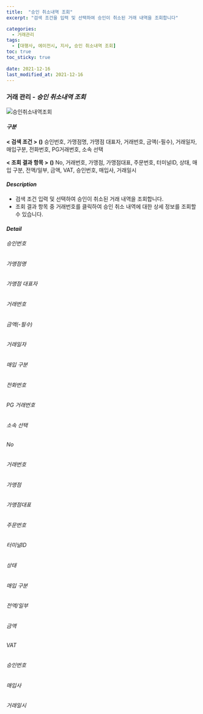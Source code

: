 ```yaml
---
title:  "승인 취소내역 조회"
excerpt: "검색 조건을 입력 및 선택하여 승인이 취소된 거래 내역을 조회합니다"

categories:
  - 거래관리
tags:
  - [대행사, 에이전시, 지사, 승인 취소내역 조회]
toc: true
toc_sticky: true
 
date: 2021-12-16
last_modified_at: 2021-12-16
---
```

### 거래 관리 - *승인 취소내역 조회*
![승인취소내역조회]()

#### *구분* <br>
**< 검색 조건 >** **()**
승인번호, 가맹점명, 가맹점 대표자, 거래번호, 금액(-필수), 거래일자, 매입구분, 전화번호, PG거래번호, 소속 선택

**< 조회 결과 항목 >** **()**
No, 거래번호, 가맹점, 가맹점대표, 주문번호, 터미널ID, 상태, 매입 구분, 전액/일부, 금액, VAT, 승인번호, 매입사, 거래일시

#### *Description*
- 검색 조건 입력 및 선택하여 승인이 취소된 거래 내역을 조회합니다.
- 조회 결과 항목 중 거래번호를 클릭하여 승인 취소 내역에 대한 상세 정보를 조회할 수 있습니다.

#### *Detail*
###### 승인번호
###### 가맹점명
###### 가맹점 대표자
###### 거래번호
###### 금액(-필수)
###### 거래일자
###### 매입 구분
###### 전화번호
###### PG 거래번호
###### 소속 선택

###### No
###### 거래번호
###### 가맹점
###### 가맹점대표
###### 주문번호
###### 터미널ID
###### 상태
###### 매입 구분
###### 전액/일부
###### 금액
###### VAT
###### 승인번호
###### 매입사
###### 거래일시